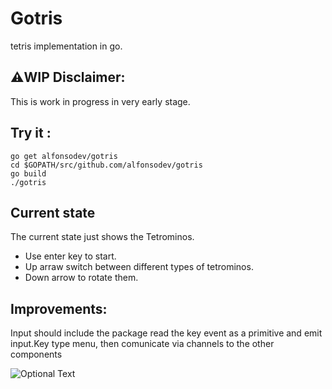 # Gotris
tetris implementation in go.
## ⚠️WIP Disclaimer:
This is work in progress in very early stage.

## Try it :

```
go get alfonsodev/gotris
cd $GOPATH/src/github.com/alfonsodev/gotris
go build
./gotris
```

## Current state

The current state just shows the Tetrominos.
- Use enter key to start.
- Up arraw switch between different types of tetrominos.
- Down arrow to rotate them.

## Improvements:
Input should include the package read the key event as a primitive and emit input.Key type menu, then comunicate via channels to the other components


![Optional Text](../master/docs/gotris.png)

